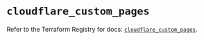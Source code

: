 # `cloudflare_custom_pages`

Refer to the Terraform Registry for docs: [`cloudflare_custom_pages`](https://registry.terraform.io/providers/cloudflare/cloudflare/5.6.0/docs/resources/custom_pages).
